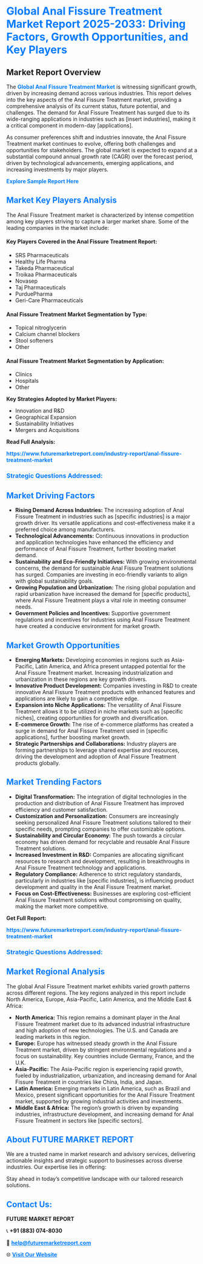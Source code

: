 <h1 style="color: #007BFF;">Global Anal Fissure Treatment Market Report 2025-2033: Driving Factors, Growth Opportunities, and Key Players</h1>

<section id="overview">
<h2>Market Report Overview</h2>
<p>The <a href="https://www.futuremarketreport.com/industry-report/anal-fissure-treatment-market" style="color: #007BFF; text-decoration: none;"><strong>Global Anal Fissure Treatment Market</strong></a> is witnessing significant growth, driven by increasing demand across various industries. This report delves into the key aspects of the Anal Fissure Treatment market, providing a comprehensive analysis of its current status, future potential, and challenges. The demand for Anal Fissure Treatment has surged due to its wide-ranging applications in industries such as [insert industries], making it a critical component in modern-day [applications].</p>
<p>As consumer preferences shift and industries innovate, the Anal Fissure Treatment market continues to evolve, offering both challenges and opportunities for stakeholders. The global market is expected to expand at a substantial compound annual growth rate (CAGR) over the forecast period, driven by technological advancements, emerging applications, and increasing investments by major players.</p>
</section>

<section id="overview">
<p><a href="https://www.futuremarketreport.com/request-sample/reportId=48837" style="color: #007BFF; text-decoration: none;"><strong>Explore Sample Report Here</strong></a></p>
</section>

<section id="key-players">
<h2 style="color: #007BFF;">Market Key Players Analysis</h2>
<p>The Anal Fissure Treatment market is characterized by intense competition among key players striving to capture a larger market share. Some of the leading companies in the market include:</p>
<h4>Key Players Covered in the Anal Fissure Treatment Report:</h4>
<ul><li>SRS Pharmaceuticals</li><li>Healthy Life Pharma</li><li>Takeda Pharmaceutical</li><li>Troikaa Pharmaceuticals</li><li>Novasep</li><li>Taj Pharmaceuticals</li><li>PurduePharma</li><li>Geri-Care Pharmaceuticals</li></ul>
<h4>Anal Fissure Treatment Market Segmentation by Type:</h4>
<ul><li>Topical nitroglycerin</li><li>Calcium channel blockers</li><li>Stool softeners</li><li>Other</li></ul>

<h4>Anal Fissure Treatment Market Segmentation by Application:</h4>
<ul><li>Clinics</li><li>Hospitals</li><li>Other</li></ul>
<p><strong>Key Strategies Adopted by Market Players:</strong></p>
<ul>
<li>Innovation and R&D</li>
<li>Geographical Expansion</li>
<li>Sustainability Initiatives</li>
<li>Mergers and Acquisitions</li>
</ul>
</section>

<section>
<p><strong>Read Full Analysis: </strong></p><a href="https://www.futuremarketreport.com/industry-report/anal-fissure-treatment-market" style="color: #007BFF; text-decoration: none;"><strong>https://www.futuremarketreport.com/industry-report/anal-fissure-treatment-market</strong></a>
<h3 style="color: #007BFF;">Strategic Questions Addressed:</h3>
</section>

<section id="driving-factors">
<h2 style="color: #007BFF;">Market Driving Factors</h2>
<ul>
<li><strong>Rising Demand Across Industries:</strong> The increasing adoption of Anal Fissure Treatment in industries such as [specific industries] is a major growth driver. Its versatile applications and cost-effectiveness make it a preferred choice among manufacturers.</li>
<li><strong>Technological Advancements:</strong> Continuous innovations in production and application technologies have enhanced the efficiency and performance of Anal Fissure Treatment, further boosting market demand.</li>
<li><strong>Sustainability and Eco-Friendly Initiatives:</strong> With growing environmental concerns, the demand for sustainable Anal Fissure Treatment solutions has surged. Companies are investing in eco-friendly variants to align with global sustainability goals.</li>
<li><strong>Growing Population and Urbanization:</strong> The rising global population and rapid urbanization have increased the demand for [specific products], where Anal Fissure Treatment plays a vital role in meeting consumer needs.</li>
<li><strong>Government Policies and Incentives:</strong> Supportive government regulations and incentives for industries using Anal Fissure Treatment have created a conducive environment for market growth.</li>
</ul>
</section>

<section id="growth-opportunities">
<h2 style="color: #007BFF;">Market Growth Opportunities</h2>
<ul>
<li><strong>Emerging Markets:</strong> Developing economies in regions such as Asia-Pacific, Latin America, and Africa present untapped potential for the Anal Fissure Treatment market. Increasing industrialization and urbanization in these regions are key growth drivers.</li>
<li><strong>Innovative Product Development:</strong> Companies investing in R&D to create innovative Anal Fissure Treatment products with enhanced features and applications are likely to gain a competitive edge.</li>
<li><strong>Expansion into Niche Applications:</strong> The versatility of Anal Fissure Treatment allows it to be utilized in niche markets such as [specific niches], creating opportunities for growth and diversification.</li>
<li><strong>E-commerce Growth:</strong> The rise of e-commerce platforms has created a surge in demand for Anal Fissure Treatment used in [specific applications], further boosting market growth.</li>
<li><strong>Strategic Partnerships and Collaborations:</strong> Industry players are forming partnerships to leverage shared expertise and resources, driving the development and adoption of Anal Fissure Treatment products globally.</li>
</ul>
</section>

<section id="trending-factors">
<h2 style="color: #007BFF;">Market Trending Factors</h2>
<ul>
<li><strong>Digital Transformation:</strong> The integration of digital technologies in the production and distribution of Anal Fissure Treatment has improved efficiency and customer satisfaction.</li>
<li><strong>Customization and Personalization:</strong> Consumers are increasingly seeking personalized Anal Fissure Treatment solutions tailored to their specific needs, prompting companies to offer customizable options.</li>
<li><strong>Sustainability and Circular Economy:</strong> The push towards a circular economy has driven demand for recyclable and reusable Anal Fissure Treatment solutions.</li>
<li><strong>Increased Investment in R&D:</strong> Companies are allocating significant resources to research and development, resulting in breakthroughs in Anal Fissure Treatment technology and applications.</li>
<li><strong>Regulatory Compliance:</strong> Adherence to strict regulatory standards, particularly in industries like [specific industries], is influencing product development and quality in the Anal Fissure Treatment market.</li>
<li><strong>Focus on Cost-Effectiveness:</strong> Businesses are exploring cost-efficient Anal Fissure Treatment solutions without compromising on quality, making the market more competitive.</li>
</ul>
</section>

<section>
<p><strong>Get Full Report: </strong></p><a href="https://www.futuremarketreport.com/industry-report/anal-fissure-treatment-market" style="color: #007BFF; text-decoration: none;"><strong>https://www.futuremarketreport.com/industry-report/anal-fissure-treatment-market</strong></a>
<h3 style="color: #007BFF;">Strategic Questions Addressed:</h3>
</section>


<section id="regional-analysis">
<h2 style="color: #007BFF;">Market Regional Analysis</h2>
<p>The global Anal Fissure Treatment market exhibits varied growth patterns across different regions. The key regions analyzed in this report include North America, Europe, Asia-Pacific, Latin America, and the Middle East & Africa:</p>
<ul>
<li><strong>North America:</strong> This region remains a dominant player in the Anal Fissure Treatment market due to its advanced industrial infrastructure and high adoption of new technologies. The U.S. and Canada are leading markets in this region.</li>
<li><strong>Europe:</strong> Europe has witnessed steady growth in the Anal Fissure Treatment market, driven by stringent environmental regulations and a focus on sustainability. Key countries include Germany, France, and the U.K.</li>
<li><strong>Asia-Pacific:</strong> The Asia-Pacific region is experiencing rapid growth, fueled by industrialization, urbanization, and increasing demand for Anal Fissure Treatment in countries like China, India, and Japan.</li>
<li><strong>Latin America:</strong> Emerging markets in Latin America, such as Brazil and Mexico, present significant opportunities for the Anal Fissure Treatment market, supported by growing industrial activities and investments.</li>
<li><strong>Middle East & Africa:</strong> The region’s growth is driven by expanding industries, infrastructure development, and increasing demand for Anal Fissure Treatment in sectors like [specific sectors].</li>
</ul>
</section>

<footer>
<h2 style="color: #007BFF;">About FUTURE MARKET REPORT</h2>
<p>We are a trusted name in market research and advisory services, delivering actionable insights and strategic support to businesses across diverse industries. Our expertise lies in offering:</p>

<p>Stay ahead in today’s competitive landscape with our tailored research solutions.</p>

<h2 style="color: #007BFF;">Contact Us:</h2>
<p><strong>FUTURE MARKET REPORT</strong></p>
<p>📞 <strong>+91 (883) 074-8030</strong></p>
<p>📧 <strong><a href="mailto:help@futuremarketreport.com" style="color: #007BFF;">help@futuremarketreport.com</a></strong></p>
<p>🌐 <strong><a href="https://www.futuremarketreport.com/" style="color: #007BFF;">Visit Our Website</a></strong></p>
</footer>
